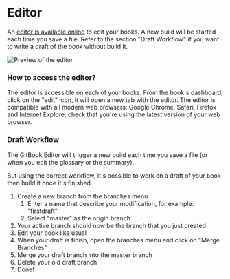 # Editor

An  [editor is available online](https://www.gitbook.com) to edit your books. A new build will be started each time you save a file. Refer to the section "Draft Workflow" if you want to write a draft of the book without build it.

![Preview of the editor](https://www.gitbook.com/assets/images/backgrounds/preview_editor.png)

### How to access the editor?

The editor is accessible on each of your books. From the book's dashboard, click on the "edit" icon, it will open a new tab with the editor.
The editor is compatible with all modern web browsers: Google Chrome, Safari, Firefox and Internet Explore; check that you're using the latest version of your web browser.

### Draft Workflow

The GitBook Editor will trigger a new build each time you save a file (or when you edit the glossary or the summary).

But using the correct workflow, it's possible to work on a draft of your book then build it once it's finished.

1. Create a new branch from the branches menu
    1. Enter a name that describe your modification, for example: "firstdraft"
    2. Select "master" as the origin branch
2. Your active branch should now be the branch that you just created
3. Edit your book like usual
4. When your draft is finish, open the branches menu and click on "Merge Branches"
5. Merge your draft branch into the master branch
6. Delete your old draft branch
7. Done!

